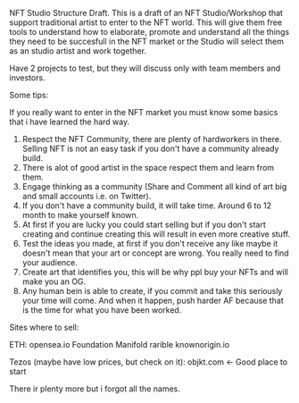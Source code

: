 NFT Studio Structure Draft.
This is a draft of an NFT Studio/Workshop that support traditional artist to enter to the NFT world. This will give them free tools to understand how to elaborate, promote and understand all the things they need to be succesfull in the NFT market or the Studio will select them as an studio artist and work together.

Have 2 projects to test, but they will discuss only with team members and investors.


Some tips:

If you really want to enter in the NFT market you must know some basics that i have learned the hard way.

1. Respect the NFT Community, there are plenty of hardworkers in there. Selling NFT is not an easy task if you don't have a community already build.
2. There is alot of good artist in the space respect them and learn from them.
3. Engage thinking as a community (Share and Comment all kind of art big and small accounts i.e. on Twitter).
4. If you don't have a community build, it will take time. Around 6 to 12 month to make yourself known.
5. At first if you are lucky you could start selling but if you don't start creating and continue creating this will result in even more creative stuff.
6. Test the ideas you made, at first if you don't receive any like maybe it doesn't mean that your art or concept are wrong. You really need to find your audience.
7. Create art that identifies you, this will be why ppl buy your NFTs and will make you an OG.
8. Any human bein is able to create, if you commit and take this seriously your time will come. And when it happen, push harder AF because that is the time for what you have been worked.


Sites where to sell:

ETH:
opensea.io
Foundation
Manifold
rarible
knownorigin.io

Tezos (maybe have low prices, but check on it):
objkt.com <- Good place to start

There ir plenty more but i forgot all the names.

